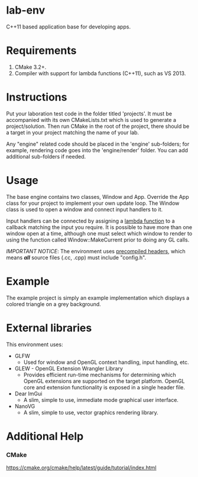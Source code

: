 # lab-env
C++11 based application base for developing apps.

# Requirements
1. CMake 3.2+.
2. Compiler with support for lambda functions (C++11), such as VS 2013.
  
# Instructions
Put your laboration test code in the folder titled 'projects'. It must be accompanied with its own CMakeLists.txt which is used to generate a project/solution. Then run CMake in the root of the project, there should be a target in your project matching the name of your lab.

Any "engine" related code should be placed in the 'engine' sub-folders; for example, rendering code goes into the 'engine/render' folder. You can add additional sub-folders if needed.

# Usage
The base engine contains two classes, Window and App. Override the App class for your project to implement your own update loop. The Window class is used to open a window and connect input handlers to it.

Input handlers can be connected by assigning a [lambda function](https://www.geeksforgeeks.org/lambda-expression-in-c/) to a callback matching the input you require. It is possible to have more than one window open at a time, although one must select which window to render to using the function called Window::MakeCurrent prior to doing any GL calls.

_IMPORTANT NOTICE_: The environment uses [precompiled headers](https://en.wikipedia.org/wiki/Precompiled_header), which means ***all*** source files (.cc, .cpp) must include "config.h".

# Example
The example project is simply an example implementation which displays a colored triangle on a grey background.

# External libraries

This environment uses:
* GLFW
    * Used for window and OpenGL context handling, input handling, etc.
* GLEW - OpenGL Extension Wrangler Library
    * Provides efficient run-time mechanisms for determining which OpenGL extensions are supported on the target platform. OpenGL core and extension functionality is exposed in a single header file.
* Dear ImGui
    * A slim, simple to use, immediate mode graphical user interface.
* NanoVG
    * A slim, simple to use, vector graphics rendering library.

# Additional Help

### CMake

https://cmake.org/cmake/help/latest/guide/tutorial/index.html